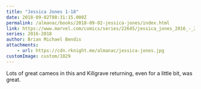 ```yaml
---
title: "Jessica Jones 1-18"
date: 2018-09-02T08:31:15.000Z
permalink: /almanac/books/2018-09-02-jessica-jones/index.html
link: https://www.marvel.com/comics/series/22645/jessica_jones_2016_-_2018
series: 2016-2018
author: Brian Michael Bendis
attachments: 
    - url: https://cdn.rknight.me/almanac/jessica-jones.jpg
customImage: custom/1029
---
```


Lots of great cameos in this and Killgrave returning, even for a little bit, was great.